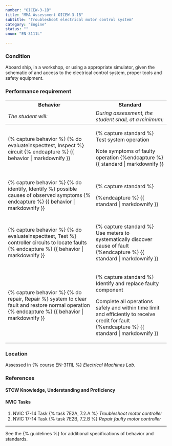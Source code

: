 ```yaml
---
number: "OICEW-3-1B"
title: "MMA Assessment OICEW-3-1B"
subtitle: "Troubleshoot electrical motor control system"
category: "Engine"
status: ""
cnum: "EN-3111L"

---
```

### Condition

Aboard ship, in a workshop, or using a appropriate simulator, given the schematic of and access to the electrical control system, proper tools and safety equipment.

### Performance requirement 

<table width='100%' class='Guidelines'>
 <thead>
 <tr>
     <th class='thirty'>Behavior</th>
     <th class='seventy'>Standard</th>
 </tr>
 <tr>
     <td><em>The student will:</em></td>
     <td><em>During assessment, the student shall, at a minimum:</em></td>
 </tr>
 </thead>
 <tbody>
 

<tr><td>

{% capture behavior %}
{% do evaluateinspecttest, Inspect %} circuit
{% endcapture %}
{{ behavior | markdownify }}

</td><td>

{% capture standard %}
Test system operation

Note symptoms of faulty operation
{%endcapture %}
{{ standard | markdownify }}

</td></tr>



<tr><td>

{% capture behavior %}
{% do identify, Identify %} possible causes of observed symptoms
{% endcapture %}
{{ behavior | markdownify }}

</td><td>

{% capture standard %}

{%endcapture %}
{{ standard | markdownify }}

</td></tr>



<tr><td>

{% capture behavior %}
{% do evaluateinspecttest, Test %} controller circuits to locate faults
{% endcapture %}
{{ behavior | markdownify }}

</td><td>

{% capture standard %}
Use meters to systematically discover cause of fault
{%endcapture %}
{{ standard | markdownify }}

</td></tr>



<tr><td>

{% capture behavior %}
{% do repair, Repair %} system to clear fault and restore normal operation
{% endcapture %}
{{ behavior | markdownify }}

</td><td>

{% capture standard %}
Identify and replace faulty component

Complete all operations safely and within time limit and efficiently to receive credit for fault
{%endcapture %}
{{ standard | markdownify }}

</td></tr>



 </tbody>
 </table>

### Location

Assessed in  {% course  EN-3111L %}  *Electrical Machines Lab*.

### References

#### STCW Knowledge, Understanding and Proficiency


#### NVIC Tasks


1. NVIC 17-14 Task {% task 7E2A, 7.2.A %} *Troubleshoot motor controller*
1. NVIC 17-14 Task {% task 7E2B, 7.2.B %} *Repair faulty motor controller*



***



See the {% guidelines %} for additional specifications of behavior and standards.